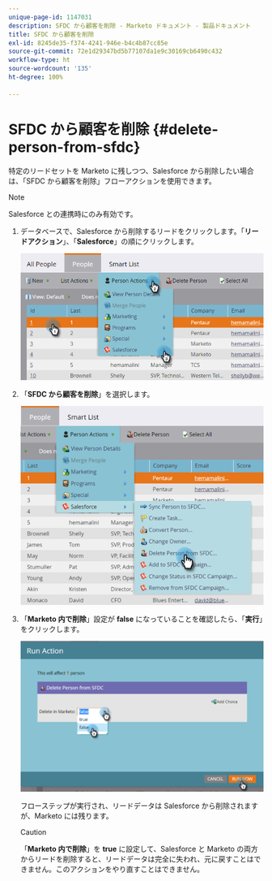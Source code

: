 ```yaml
---
unique-page-id: 1147031
description: SFDC から顧客を削除 - Marketo ドキュメント - 製品ドキュメント
title: SFDC から顧客を削除
exl-id: 8245de35-f374-4241-946e-b4c4b87cc85e
source-git-commit: 72e1d29347bd5b77107da1e9c30169cb6490c432
workflow-type: ht
source-wordcount: '135'
ht-degree: 100%

---
```


# SFDC から顧客を削除 {#delete-person-from-sfdc}

特定のリードセットを Marketo に残しつつ、Salesforce から削除したい場合は、「SFDC から顧客を削除」フローアクションを使用できます。

>[!NOTE]
>
>Salesforce との連携時にのみ有効です。

1. データベースで、Salesforce から削除するリードをクリックします。「**リードアクション**」、「**Salesforce**」の順にクリックします。

   ![](assets/person-actions-salesforce.png)

1. 「**SFDC から顧客を削除**」を選択します。

   ![](assets/delete-person-from-sfdc.png)

1. 「**Marketo 内で削除**」設定が **false** になっていることを確認したら、「**実行**」をクリックします。

   ![](assets/run-action-delete-lead-from-sfdc.png)

   フローステップが実行され、リードデータは Salesforce から削除されますが、Marketo には残ります。

   >[!CAUTION]
   >
   >「**Marketo 内で削除**」を **true** に設定して、Salesforce と Marketo の両方からリードを削除すると、リードデータは完全に失われ、元に戻すことはできません。このアクションをやり直すことはできません。
